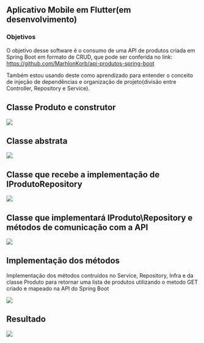 <h2>Aplicativo Mobile em Flutter(em desenvolvimento)

<h3>Objetivos</h3>

O objetivo desse software é o consumo de uma API de produtos criada em Spring Boot em formato de CRUD, que pode ser conferida no link: https://github.com/MarhlonKorb/api-produtos-spring-boot

Também estou usando deste como aprendizado para entender o conceito de injeção de dependências e organização de projeto(divisão entre Controller, Repository e Service). 

<h2>Classe Produto e construtor</h2>

![](C:\Users\marhl\Desktop\classe.png)

<h2>Classe abstrata</h2>

![](C:\Users\marhl\Desktop\classe-repository.png)

<h2>Classe que recebe a implementação de IProdutoRepository</h2>

![](C:\Users\marhl\Desktop\produto-service.png)

<h2>Classe que implementará IProduto\Repository e métodos de comunicação com a API</h2>

![](C:\Users\marhl\Desktop\produto-repository-api.png)

<h2>Implementação dos métodos</h2>
Implementação dos métodos contruídos no Service, Repository, Infra e da classe Produto para retornar uma lista de produtos utilizando o metodo GET criado e mapeado na API do Spring Boot

![](C:\Users\marhl\Desktop\interface-flutter.png)

<h2>Resultado</h2>

![](C:\Users\marhl\Desktop\imagem-app.png)
